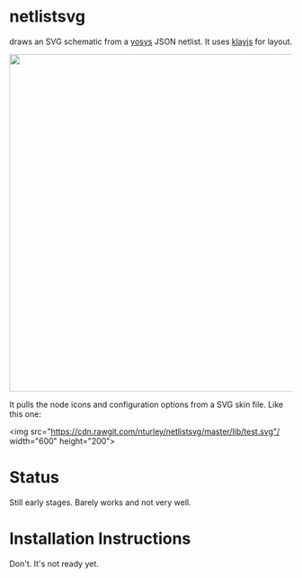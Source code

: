 # netlistsvg
draws an SVG schematic from a [yosys](https://github.com/cliffordwolf/yosys) JSON netlist. It uses [klayjs](https://github.com/OpenKieler/klayjs) for layout.

<img src="https://cdn.rawgit.com/nturley/netlistsvg/master/doc/out.svg" width="600" height="600"/>

It pulls the node icons and configuration options from a SVG skin file. Like this one:

<img src="https://cdn.rawgit.com/nturley/netlistsvg/master/lib/test.svg"/ width="600" height="200">

# Status
Still early stages. Barely works and not very well.

# Installation Instructions
Don't. It's not ready yet.
